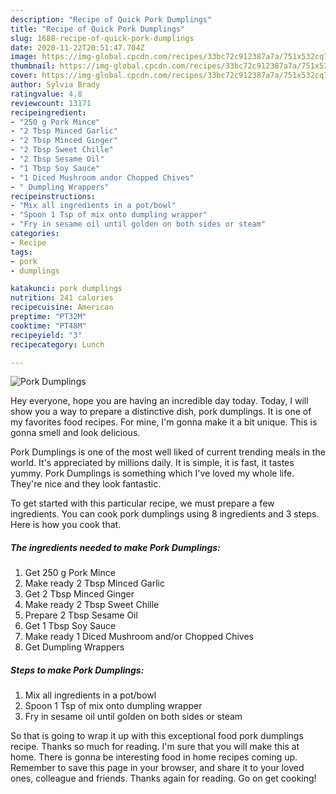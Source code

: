 ```yaml
---
description: "Recipe of Quick Pork Dumplings"
title: "Recipe of Quick Pork Dumplings"
slug: 1688-recipe-of-quick-pork-dumplings
date: 2020-11-22T20:51:47.704Z
image: https://img-global.cpcdn.com/recipes/33bc72c912387a7a/751x532cq70/pork-dumplings-recipe-main-photo.jpg
thumbnail: https://img-global.cpcdn.com/recipes/33bc72c912387a7a/751x532cq70/pork-dumplings-recipe-main-photo.jpg
cover: https://img-global.cpcdn.com/recipes/33bc72c912387a7a/751x532cq70/pork-dumplings-recipe-main-photo.jpg
author: Sylvia Brady
ratingvalue: 4.8
reviewcount: 13171
recipeingredient:
- "250 g Pork Mince"
- "2 Tbsp Minced Garlic"
- "2 Tbsp Minced Ginger"
- "2 Tbsp Sweet Chille"
- "2 Tbsp Sesame Oil"
- "1 Tbsp Soy Sauce"
- "1 Diced Mushroom andor Chopped Chives"
- " Dumpling Wrappers"
recipeinstructions:
- "Mix all ingredients in a pot/bowl"
- "Spoon 1 Tsp of mix onto dumpling wrapper"
- "Fry in sesame oil until golden on both sides or steam"
categories:
- Recipe
tags:
- pork
- dumplings

katakunci: pork dumplings 
nutrition: 241 calories
recipecuisine: American
preptime: "PT32M"
cooktime: "PT48M"
recipeyield: "3"
recipecategory: Lunch

---
```



![Pork Dumplings](https://img-global.cpcdn.com/recipes/33bc72c912387a7a/751x532cq70/pork-dumplings-recipe-main-photo.jpg)

Hey everyone, hope you are having an incredible day today. Today, I will show you a way to prepare a distinctive dish, pork dumplings. It is one of my favorites food recipes. For mine, I'm gonna make it a bit unique. This is gonna smell and look delicious.



Pork Dumplings is one of the most well liked of current trending meals in the world. It's appreciated by millions daily. It is simple, it is fast, it tastes yummy. Pork Dumplings is something which I've loved my whole life. They're nice and they look fantastic.


To get started with this particular recipe, we must prepare a few ingredients. You can cook pork dumplings using 8 ingredients and 3 steps. Here is how you cook that.

<!--inarticleads1-->

##### The ingredients needed to make Pork Dumplings:

1. Get 250 g Pork Mince
1. Make ready 2 Tbsp Minced Garlic
1. Get 2 Tbsp Minced Ginger
1. Make ready 2 Tbsp Sweet Chille
1. Prepare 2 Tbsp Sesame Oil
1. Get 1 Tbsp Soy Sauce
1. Make ready 1 Diced Mushroom and/or Chopped Chives
1. Get  Dumpling Wrappers




<!--inarticleads2-->

##### Steps to make Pork Dumplings:

1. Mix all ingredients in a pot/bowl
1. Spoon 1 Tsp of mix onto dumpling wrapper
1. Fry in sesame oil until golden on both sides or steam




So that is going to wrap it up with this exceptional food pork dumplings recipe. Thanks so much for reading. I'm sure that you will make this at home. There is gonna be interesting food in home recipes coming up. Remember to save this page in your browser, and share it to your loved ones, colleague and friends. Thanks again for reading. Go on get cooking!

